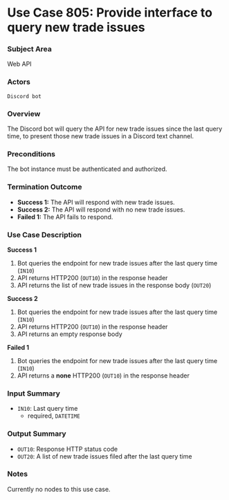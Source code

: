 # Use Case 805: Provide interface to query new trade issues

### Subject Area
Web API

### Actors
`Discord bot`

### Overview
The Discord bot will query the API for new trade issues since the last query time, to present those new trade issues in a Discord text channel.

### Preconditions
The bot instance must be authenticated and authorized.

### Termination Outcome
- **Success 1:** The API will respond with new trade issues.
- **Success 2:** The API will respond with no new trade issues.
- **Failed 1:** The API fails to respond.

### Use Case Description
**Success 1**
1. Bot queries the endpoint for new trade issues after the last query time (`IN10`)
2. API returns HTTP200 (`OUT10`) in the response header
3. API returns the list of new trade issues in the response body (`OUT20`)

**Success 2**
1. Bot queries the endpoint for new trade issues after the last query time (`IN10`)
2. API returns HTTP200 (`OUT10`) in the response header
3. API returns an empty response body

**Failed 1**
1. Bot queries the endpoint for new trade issues after the last query time (`IN10`)
2. API returns a **none** HTTP200 (`OUT10`) in the response header

### Input Summary
- `IN10`: Last query time
    - required, `DATETIME`

### Output Summary
- `OUT10`: Response HTTP status code
- `OUT20`: A list of new trade issues filed after the last query time

### Notes
Currently no nodes to this use case.